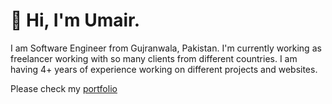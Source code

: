 # 👋 Hi, I'm Umair.

I am Software Engineer from Gujranwala, Pakistan. I'm currently working as freelancer working with so many clients from different countries. I am having 4+ years of experience working on different projects and websites.

Please check my [portfolio](https://umairtipu.github.io/)
<!--
**umairtipu/umairtipu** is a ✨ _special_ ✨ repository because its `README.md` (this file) appears on your GitHub profile.

Here are some ideas to get you started:

- 🔭 I’m currently working on ...
- 🌱 I’m currently learning ...
- 👯 I’m looking to collaborate on ...
- 🤔 I’m looking for help with ...
- 💬 Ask me about ...
- 📫 How to reach me: ...
- 😄 Pronouns: ...
- ⚡ Fun fact: ...
-->
